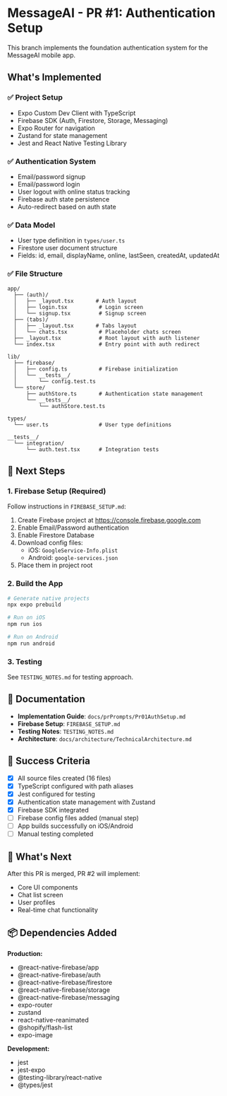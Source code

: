 # MessageAI - PR #1: Authentication Setup

This branch implements the foundation authentication system for the MessageAI mobile app.

## What's Implemented

### ✅ Project Setup
- Expo Custom Dev Client with TypeScript
- Firebase SDK (Auth, Firestore, Storage, Messaging)
- Expo Router for navigation
- Zustand for state management
- Jest and React Native Testing Library

### ✅ Authentication System
- Email/password signup
- Email/password login
- User logout with online status tracking
- Firebase auth state persistence
- Auto-redirect based on auth state

### ✅ Data Model
- User type definition in `types/user.ts`
- Firestore user document structure
- Fields: id, email, displayName, online, lastSeen, createdAt, updatedAt

### ✅ File Structure
```
app/
  ├── (auth)/
  │   ├── _layout.tsx       # Auth layout
  │   ├── login.tsx          # Login screen
  │   └── signup.tsx         # Signup screen
  ├── (tabs)/
  │   ├── _layout.tsx       # Tabs layout
  │   └── chats.tsx          # Placeholder chats screen
  ├── _layout.tsx            # Root layout with auth listener
  └── index.tsx              # Entry point with auth redirect

lib/
  ├── firebase/
  │   ├── config.ts          # Firebase initialization
  │   └── __tests__/
  │       └── config.test.ts
  └── store/
      ├── authStore.ts       # Authentication state management
      └── __tests__/
          └── authStore.test.ts

types/
  └── user.ts                # User type definitions

__tests__/
  └── integration/
      └── auth.test.tsx      # Integration tests
```

## 🚀 Next Steps

### 1. Firebase Setup (Required)
Follow instructions in `FIREBASE_SETUP.md`:
1. Create Firebase project at https://console.firebase.google.com
2. Enable Email/Password authentication
3. Enable Firestore Database
4. Download config files:
   - iOS: `GoogleService-Info.plist`
   - Android: `google-services.json`
5. Place them in project root

### 2. Build the App
```bash
# Generate native projects
npx expo prebuild

# Run on iOS
npm run ios

# Run on Android
npm run android
```

### 3. Testing
See `TESTING_NOTES.md` for testing approach.

## 📝 Documentation

- **Implementation Guide**: `docs/prPrompts/Pr01AuthSetup.md`
- **Firebase Setup**: `FIREBASE_SETUP.md`
- **Testing Notes**: `TESTING_NOTES.md`
- **Architecture**: `docs/architecture/TechnicalArchitecture.md`

## 🎯 Success Criteria

- [x] All source files created (16 files)
- [x] TypeScript configured with path aliases
- [x] Jest configured for testing
- [x] Authentication state management with Zustand
- [x] Firebase SDK integrated
- [ ] Firebase config files added (manual step)
- [ ] App builds successfully on iOS/Android
- [ ] Manual testing completed

## 🔗 What's Next

After this PR is merged, PR #2 will implement:
- Core UI components
- Chat list screen
- User profiles
- Real-time chat functionality

## 📦 Dependencies Added

**Production:**
- @react-native-firebase/app
- @react-native-firebase/auth
- @react-native-firebase/firestore
- @react-native-firebase/storage
- @react-native-firebase/messaging
- expo-router
- zustand
- react-native-reanimated
- @shopify/flash-list
- expo-image

**Development:**
- jest
- jest-expo
- @testing-library/react-native
- @types/jest
